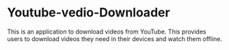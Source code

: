 # Youtube-vedio-Downloader
 This is an application to download videos from YouTube. This provides users to download videos they need in their devices and watch them offline.
